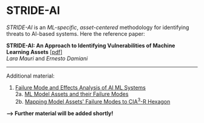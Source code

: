 # STRIDE-AI

_STRIDE-AI_ is an _ML-specific_, _asset-centered_ methodology for identifying threats to AI-based systems. Here the reference paper:

**STRIDE-AI: An Approach to Identifying Vulnerabilities of Machine Learning Assets** [[pdf]](https://github.com/LaraMauri/STRIDE-AI/files/6056431/STRIDE-AI_.An.Approach.to.Identifying.Vulnerabilities.of.Machine.Learning.Assets.pdf)<br/>
_Lara Mauri_ and _Ernesto Damiani_

---


Additional material:

1. [Failure Mode and Effects Analysis of AI ML Systems](https://github.com/LaraMauri/STRIDE-AI/blob/main/pages/failure-mode-and-effects-analysis-of-AI-ML-systems.md)<br/>
2a. [ML Model Assets and their Failure Modes](https://github.com/LaraMauri/STRIDE-AI/blob/main/pages/ML-model-assets-and-their-failure-modes.md)<br/>
2b. [Mapping Model Assets' Failure Modes to CIA<sup>3</sup>-R Hexagon](https://github.com/LaraMauri/STRIDE-AI/blob/main/pages/mapping-model-assets-failure-modes-CIA_R.md)

**--> Further material will be added shortly!**
